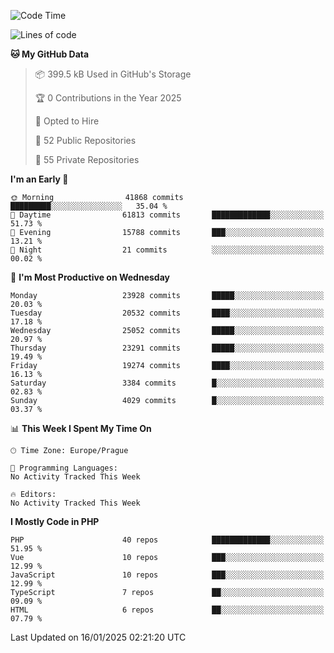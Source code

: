 <!--START_SECTION:waka-->
![Code Time](http://img.shields.io/badge/Code%20Time-1%2C584%20hrs%203%20mins-blue)

![Lines of code](https://img.shields.io/badge/From%20Hello%20World%20I%27ve%20Written-36.7%20million%20lines%20of%20code-blue)

**🐱 My GitHub Data** 

> 📦 399.5 kB Used in GitHub's Storage 
 > 
> 🏆 0 Contributions in the Year 2025
 > 
> 💼 Opted to Hire
 > 
> 📜 52 Public Repositories 
 > 
> 🔑 55 Private Repositories 
 > 
**I'm an Early 🐤** 

```text
🌞 Morning                41868 commits       █████████░░░░░░░░░░░░░░░░   35.04 % 
🌆 Daytime                61813 commits       █████████████░░░░░░░░░░░░   51.73 % 
🌃 Evening                15788 commits       ███░░░░░░░░░░░░░░░░░░░░░░   13.21 % 
🌙 Night                  21 commits          ░░░░░░░░░░░░░░░░░░░░░░░░░   00.02 % 
```
📅 **I'm Most Productive on Wednesday** 

```text
Monday                   23928 commits       █████░░░░░░░░░░░░░░░░░░░░   20.03 % 
Tuesday                  20532 commits       ████░░░░░░░░░░░░░░░░░░░░░   17.18 % 
Wednesday                25052 commits       █████░░░░░░░░░░░░░░░░░░░░   20.97 % 
Thursday                 23291 commits       █████░░░░░░░░░░░░░░░░░░░░   19.49 % 
Friday                   19274 commits       ████░░░░░░░░░░░░░░░░░░░░░   16.13 % 
Saturday                 3384 commits        █░░░░░░░░░░░░░░░░░░░░░░░░   02.83 % 
Sunday                   4029 commits        █░░░░░░░░░░░░░░░░░░░░░░░░   03.37 % 
```


📊 **This Week I Spent My Time On** 

```text
🕑︎ Time Zone: Europe/Prague

💬 Programming Languages: 
No Activity Tracked This Week

🔥 Editors: 
No Activity Tracked This Week
```

**I Mostly Code in PHP** 

```text
PHP                      40 repos            █████████████░░░░░░░░░░░░   51.95 % 
Vue                      10 repos            ███░░░░░░░░░░░░░░░░░░░░░░   12.99 % 
JavaScript               10 repos            ███░░░░░░░░░░░░░░░░░░░░░░   12.99 % 
TypeScript               7 repos             ██░░░░░░░░░░░░░░░░░░░░░░░   09.09 % 
HTML                     6 repos             ██░░░░░░░░░░░░░░░░░░░░░░░   07.79 % 
```




 Last Updated on 16/01/2025 02:21:20 UTC
<!--END_SECTION:waka-->
<!--
**AlexKratky/AlexKratky** is a ✨ _special_ ✨ repository because its `README.md` (this file) appears on your GitHub profile.

Here are some ideas to get you started:

- 🔭 I’m currently working on ...
- 🌱 I’m currently learning ...
- 👯 I’m looking to collaborate on ...
- 🤔 I’m looking for help with ...
- 💬 Ask me about ...
- 📫 How to reach me: ...
- 😄 Pronouns: ...
- ⚡ Fun fact: ...
-->
